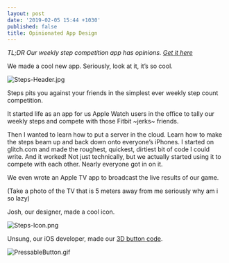 ```yaml
---
layout: post
date: '2019-02-05 15:44 +1030'
published: false
title: Opinionated App Design
---
```

_TL;DR Our weekly step competition app has opinions. [Get it here](https://itunes.apple.com/us/app/play-steps/id1422593756)_

We made a cool new app. Seriously, look at it, it’s so cool. 

![Steps-Header.jpg]({{site.baseurl}}/images/Steps-Header.jpg)

Steps pits you against your friends in the simplest ever weekly step count competition.

It started life as an app for us Apple Watch users in the office to tally our weekly steps and compete with those Fitbit ~jerks~ friends.

Then I wanted to learn how to put a server in the cloud. Learn how to make the steps beam up and back down onto everyone’s iPhones. I started on glitch.com and made the roughest, quickest, dirtiest bit of code I could write. And it worked! Not just technically, but we actually started using it to compete with each other. Nearly everyone got in on it.

We even wrote an Apple TV app to broadcast the live results of our game.

(Take a photo of the TV that is 5 meters away from me seriously why am i so lazy)

Josh, our designer, made a cool icon.

![Steps-Icon.png]({{site.baseurl}}/images/Steps-Icon.png)

Unsung, our iOS developer, made our [3D button code](https://github.com/enabledsolutions/PressableButton).

![PressableButton.gif]({{site.baseurl}}/images/PressableButton.gif)

